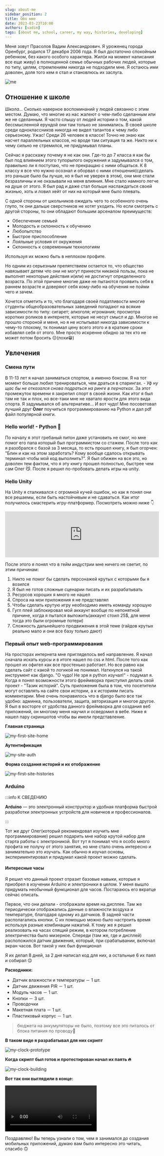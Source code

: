 ```yaml
---
slug: about-me
sidebar_position: 2
title: Обо мне
date: 2023-03-23T10:00
authors: [vadim]
tags: [about me, school, career, my way, histories, developing]
---
```


Меня зовут Прасолов Вадим Александрович. Я уроженец города Оренбург, родился 17 декабря 2006 года. Я был достаточно спокойным ребенком, без какого особого характера. Жил(и на момент написания все еще живу) в полноценной семье обычных рабочих людей, которые по типу, целям, стремлениям никогда не подходили мне. Я остаюсь ими доволен, доля того кем я стал и становлюсь их заслуга.

![me](./me.jpg)

## Отношение к школе

_Школа..._ Сколько наверное воспоминаний у людей связанно с этим местом. Думаю, что многие из нас жалеют о чем-либо сделанным или же не сделанным. Я часто слышу от людей истории о том, какой бессмысленной ерундой они там только не занимались. В своей школе среди одноклассников никогда не видел талантов к чему либо серьезному. Ужас! Среди 26 человек в классе! Точно не знаю как насчет параллельных классов, но вроде там ситуация та же. Никто ни к чему сильно не стремился, не придумывал планы.

Сейчас я расскажу почему я не как они. Где-то до 7 класса я как бы был под влиянием этого тупорылого окружения и задумывался о том, правильно ли я поступаю, что не прекращаю с ними общаться. К 8 классу я все что нужно осознал и оборвал с ними отношения(сделать это раньше было бы лучше, но я был не уверен в этом), они мне стали безразличны и не оказывали на меня влияния. Мне стало намного легче на душе от этого. Я был рад и даже стал больше наслаждаться своей жизнью, хоть и ловил хейт от них на который мне было плевать.

С одной стороны от школьников ожидать чего то особенного очень глупо, тк они дальше сверстников не хотят уходить. Но если смотреть с другой стороны, то они обладают большим арсеналом преимуществ:

- Обеспечение семьей
- Молодость и склонность к обучению
- Любопытство
- Быстрое приспособление
- Лояльные условия от окружения
- Склонность к современным технологиям

Используя их можно быть в неплохом профите.

Но одним из серьезным препятствием остается то, что общество навязывает детям что они не могут принести никакой пользы, пока не выполнят некоторые действия и(или) не достигнут определенного возраста. По этой причине многие даже не пытаются проявить себя в раннем возрасте и доверяют себя кому-либо на обучения не пойми чего и зачем.

Хочется отметить и то, что благодаря своей податливости многие студенты общеобразовательных заведений попадают на всякие зависимости по типу: сигарет; алкоголя; игромания; просмотра коротких роликов в интернете, которые не несут смысл и др. Многое не прошло стороной и меня, но я не испытывал никогда зависимости к чему-то плохому, тк понимал цену всего этого и в краткие сроки избавлял себя от этого. Мне просто искренне обидно за тех кто не может потом бросить 😔(лохи😁)

## Увлечения

### Смена пути

В 11-13 лет я начал заниматься спортом, а именно боксом. Я на тот момент больше любил тренироваться, чем драться в спарингах. _- Уф ну щас бы не отказался снова подраться на ринге в перчатках_. За этот промежуток времени я закрепил спорт в своей жизни. Как итог я был там не так и плох, но все-таки мне не хватало ярости для этого вида спорта. Я задумывался об альтернативе... И вот чудо! Мне посоветовал лучший друг **Олег** поучиться программированию на Python и дал pdf файл популярной книги.

### Hello world! - Python 🐍

По началу я этот гребаный питон даже установить не смог, но мне помог его папа который был программистом со стажем. После того как я разобрался с базой за 3 месяца, то есть прошел книгу, я был огорчен: "Блин и как на этом заработать? Кому вообще сдалось открывать терминал чтобы мой код выполнить?". Я был обижен на все это, но доволен тем фактом, что я эту книгу прошел полностью, быстрее чем сам Олег 😼. После я решил по-пробовать делать игры на unity.

### Hello Unity

На Unity я сталкивался с огромной кучей ошибок, но как я понял они все решаемы, если быть настойчивым и не сдаваться. Как итог получилось смастерить игру-платформер. Посмотреть можно ниже 👇

<iframe width="100%" style={{aspectRatio: "16/9"}} src="https://www.youtube.com/embed/oaOaQrtoDRs" title="YouTube video player" frameborder="0" allow="accelerometer; autoplay; clipboard-write; encrypted-media; gyroscope; picture-in-picture; web-share" allowfullscreen></iframe>

После этого я понял что в гейм индустрии мне ничего не светит, по этим причинам:

1. Никто не помог бы сделать персонажей крутых с которыми бы я возился
2. Я был не готов сложные сценарии писать и их разрабатывать
3. Ресурсов хороших я много не нашел
4. Спроса на мои приложения я не представлял
5. Чтобы сделать крутую игру необходимо иметь команду хорошую
6. Гугл плей заблокировал мой аккаунт вообще по непонятной причине, когда я пытался выложить(аккаунт стоил 25$, для меня тогда это были огромные потери)
7. Сложность дальнейшего продвижения в этой теме (гайдов крутых реально мало и они все базу только дают)

### Первый опыт web-программирования

На просторах интернета мне пригляделось веб направление. Я начал сначала искать курсы и в итоге нашел по css и html. После того как прошел их офигел как все простенько работает. Но все равно как сделать сайт с какой то логикой не понимал. Наткнулся на такой инструмент как django. "О чудо! Не зря я python изучал!" - подумал я. Когда я понял возможности этого фреймворка приступил делать свой проект - "Тазик историй". Суть приложения была в том, что посетители могут оставлять на сайте свои истории, а к историям писать комментарии. Мне очень понравилось что в django было все так удобно: админка, пользователи, защита, авторизация и многое другое. Я был в восторге от удобства данного фреймворка для создания веб приложений, он многому меня научил и осведомил в вебе. Ниже я нашел пару скриншотов чтобы вы имели представление.

**Главная страница**

![my-first-site-home](./my-first-site-home.jpg)

**Аутентификация**

![my-site-auth](./my-first-site-auth.jpg)

**Форма создания историй и их отображение**

![my-first-site-histories](./my-first-site-histories.jpg)

### Arduino

:::info К СВЕДЕНИЮ

**Arduino** — это электронный конструктор и удобная платформа быстрой разработки электронных устройств для новичков и профессионалов.

:::

Тот же друг Олег(который рекомендовал изучить мне программирование) решил подарить мне набор крутой набор для старта работы с электроникой. Вот тут я понимал что я особо много профита не получу от этого занятия, но мне стало очень интересно и занимательно это изучать. Как обычно я изучал основы, экспериментировал и придумал какой проект можно сделать.

#### Интересные часы

Я решил что данный проект отразит базовые навыки, которые я приобрел в изучении Arduino и электроники в целом. У меня вышло придумать необычный функционал для часов. Постараюсь его вкратце сейчас описать.

Первое, что они делали - отображали время на дисплее. Там же периодически отображались данные о влажности воздуха и температуре, благодаря одному из датчиков. В задней части располагались кнопки. С их помощью можно было настроить время используя разные комбинации нажатий. К тому же я решил реализовать на часах спящий режим, в котором потребление электричества было мизерное. Спереди (там же, где и дисплей) расположился датчик движения, который, при срабатывании, включал экран часов. Вот такой у них был функционал

Я их делал 8 дней, за 2 дня написал код для них, а остальные 6 их паял и собирал 😌

**Расходники:**

- Датчик влажности и температуры － 1 шт.
- Датчик движения PIR － 1 шт.
- Модуль часов － 1 шт.
- Кнопки － 3 шт.
- Проводочки
- Макетная плата － 1 шт.
- Пластиковый корпус － 1 шт.

> бюджета на аккумуляторы не было, поэтому все это питалось от блока питания по проводу🥲

**В таком виде я разрабатывал для них скрипт**

![my-clock-prototype](./my-clock-prototype.jpg)

**Когда скрипт был готов и протестирован начал их паять 🔥**

![my-clock-building](./my-clock-building.jpg)

**Вот так они выглядили в конце:**

![my-clock-building](./my-clock-result.mp4)

Поздравляю! Вы теперь узнали о том, чем я занимался до создания мобильных приложений, думаю вам было интересно это читать, спасибо 🙃
